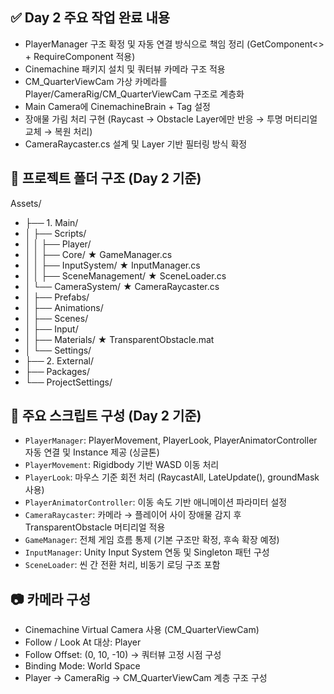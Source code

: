 ## ✅ Day 2 주요 작업 완료 내용

- PlayerManager 구조 확정 및 자동 연결 방식으로 책임 정리 (GetComponent<> + RequireComponent 적용)
- Cinemachine 패키지 설치 및 쿼터뷰 카메라 구조 적용
- CM_QuarterViewCam 가상 카메라를 Player/CameraRig/CM_QuarterViewCam 구조로 계층화
- Main Camera에 CinemachineBrain + Tag 설정
- 장애물 가림 처리 구현 (Raycast → Obstacle Layer에만 반응 → 투명 머티리얼 교체 → 복원 처리)
- CameraRaycaster.cs 설계 및 Layer 기반 필터링 방식 확정

## 📁 프로젝트 폴더 구조 (Day 2 기준)

Assets/
- ├── 1. Main/
- │   ├── Scripts/
- │   │   ├── Player/
- │   │   ├── Core/               ★ GameManager.cs
- │   │   ├── InputSystem/        ★ InputManager.cs
- │   │   ├── SceneManagement/    ★ SceneLoader.cs
- │   └── CameraSystem/       ★ CameraRaycaster.cs
- │   ├── Prefabs/
- │   ├── Animations/
- │   ├── Scenes/
- │   ├── Input/
- │   ├── Materials/              ★ TransparentObstacle.mat
- │   └── Settings/
- ├── 2. External/
- ├── Packages/
- └── ProjectSettings/

## 🔧 주요 스크립트 구성 (Day 2 기준)

- `PlayerManager`: PlayerMovement, PlayerLook, PlayerAnimatorController 자동 연결 및 Instance 제공 (싱글톤)
- `PlayerMovement`: Rigidbody 기반 WASD 이동 처리
- `PlayerLook`: 마우스 기준 회전 처리 (RaycastAll, LateUpdate(), groundMask 사용)
- `PlayerAnimatorController`: 이동 속도 기반 애니메이션 파라미터 설정
- `CameraRaycaster`: 카메라 → 플레이어 사이 장애물 감지 후 TransparentObstacle 머티리얼 적용
- `GameManager`: 전체 게임 흐름 통제 (기본 구조만 확정, 후속 확장 예정)
- `InputManager`: Unity Input System 연동 및 Singleton 패턴 구성
- `SceneLoader`: 씬 간 전환 처리, 비동기 로딩 구조 포함

## 📷 카메라 구성

- Cinemachine Virtual Camera 사용 (CM_QuarterViewCam)
- Follow / Look At 대상: Player
- Follow Offset: (0, 10, -10) → 쿼터뷰 고정 시점 구성
- Binding Mode: World Space
- Player → CameraRig → CM_QuarterViewCam 계층 구조 구성
